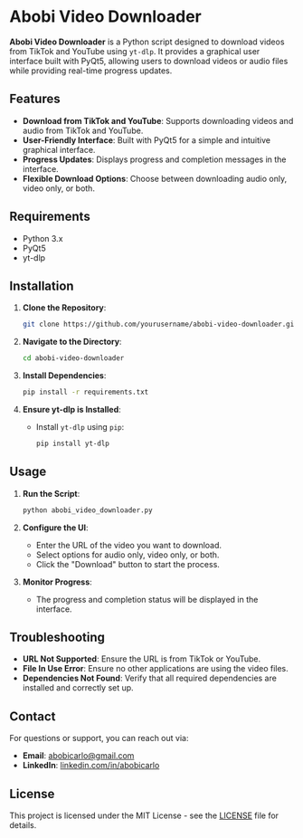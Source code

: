 # Abobi Video Downloader

**Abobi Video Downloader** is a Python script designed to download videos from TikTok and YouTube using `yt-dlp`. It provides a graphical user interface built with PyQt5, allowing users to download videos or audio files while providing real-time progress updates.

## Features

- **Download from TikTok and YouTube**: Supports downloading videos and audio from TikTok and YouTube.
- **User-Friendly Interface**: Built with PyQt5 for a simple and intuitive graphical interface.
- **Progress Updates**: Displays progress and completion messages in the interface.
- **Flexible Download Options**: Choose between downloading audio only, video only, or both.

## Requirements

- Python 3.x
- PyQt5
- yt-dlp

## Installation

1. **Clone the Repository**:

   ```bash
   git clone https://github.com/yourusername/abobi-video-downloader.git
   ```

2. **Navigate to the Directory**:

   ```bash
   cd abobi-video-downloader
   ```

3. **Install Dependencies**:

   ```bash
   pip install -r requirements.txt
   ```

4. **Ensure yt-dlp is Installed**:
   - Install `yt-dlp` using `pip`:

     ```bash
     pip install yt-dlp
     ```

## Usage

1. **Run the Script**:

   ```bash
   python abobi_video_downloader.py
   ```

2. **Configure the UI**:
   - Enter the URL of the video you want to download.
   - Select options for audio only, video only, or both.
   - Click the "Download" button to start the process.

3. **Monitor Progress**:
   - The progress and completion status will be displayed in the interface.

## Troubleshooting

- **URL Not Supported**: Ensure the URL is from TikTok or YouTube.
- **File In Use Error**: Ensure no other applications are using the video files.
- **Dependencies Not Found**: Verify that all required dependencies are installed and correctly set up.

## Contact

For questions or support, you can reach out via:

- **Email**: [abobicarlo@gmail.com](mailto:abobicarlo@gmail.com)
- **LinkedIn**: [linkedin.com/in/abobicarlo](https://www.linkedin.com/in/abobicarlo/)

## License

This project is licensed under the MIT License - see the [LICENSE](LICENSE) file for details.